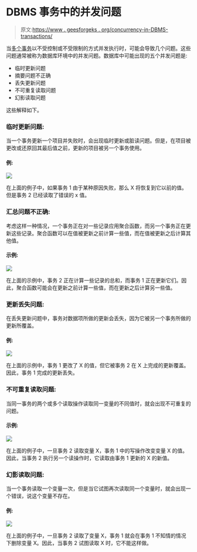 # DBMS 事务中的并发问题

> 原文:[https://www . geesforgeks . org/concurrency-in-DBMS-transactions/](https://www.geeksforgeeks.org/concurrency-problems-in-dbms-transactions/)

当[多个事务](https://www.geeksforgeeks.org/concurrency-control-in-dbms/)以不受控制或不受限制的方式并发执行时，可能会导致几个问题。这些问题通常被称为数据库环境中的并发问题。数据库中可能出现的五个并发问题是:

*   临时更新问题
*   摘要问题不正确
*   丢失更新问题
*   不可重复读取问题
*   幻影读取问题

这些解释如下。

### **临时更新问题:**

当一个事务更新一个项目并失败时，会出现临时更新或脏读问题。但是，在项目被更改或还原回其最后值之前，更新的项目被另一个事务使用。

#### **例:**

![](img/d8511f6f09b7813402d209cd2ec2f9ab.png)

在上面的例子中，如果事务 1 由于某种原因失败，那么 X 将恢复到它以前的值。但是事务 2 已经读取了错误的 x 值。

### **汇总问题不正确:**

考虑这样一种情况，一个事务正在对一些记录应用聚合函数，而另一个事务正在更新这些记录。聚合函数可以在值被更新之前计算一些值，而在值被更新之后计算其他值。

#### **示例:**

![](img/aee351f8f01f1ca88c1e0db3cec01043.png)

在上面的示例中，事务 2 正在计算一些记录的总和，而事务 1 正在更新它们。因此，聚合函数可能会在更新之前计算一些值，而在更新之后计算另一些值。

### **更新丢失问题:**

在丢失更新问题中，事务对数据项所做的更新会丢失，因为它被另一个事务所做的更新所覆盖。

#### **例:**

![](img/429bf4953bdfadd880fb7b82b3c02409.png)

在上面的示例中，事务 1 更改了 X 的值，但它被事务 2 在 X 上完成的更新覆盖。因此，事务 1 完成的更新丢失。

### **不可重复读取问题:**

当同一事务的两个或多个读取操作读取同一变量的不同值时，就会出现不可重复的问题。

#### **示例:**

![](img/83008b677c9861104a0222ebde779894.png)

在上面的例子中，一旦事务 2 读取变量 X，事务 1 中的写操作改变变量 X 的值。因此，当事务 2 执行另一个读操作时，它读取由事务 1 更新的 X 的新值。

### **幻影读取问题:**

当一个事务读取一个变量一次，但是当它试图再次读取同一个变量时，就会出现一个错误，说这个变量不存在。

#### **例:**

![](img/e5a79ce74bb6c319d8acc232ec268601.png)

在上面的例子中，一旦事务 2 读取了变量 X，事务 1 就会在事务 1 不知情的情况下删除变量 X。因此，当事务 2 试图读取 X 时，它不能这样做。